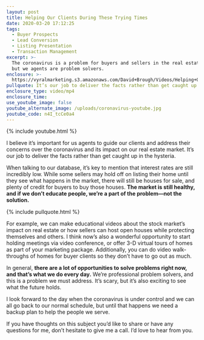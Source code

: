 ```yaml
---
layout: post
title: Helping Our Clients During These Trying Times
date: 2020-03-20 17:12:25
tags:
  - Buyer Prospects
  - Lead Conversion
  - Listing Presentation
  - Transaction Management
excerpt: >-
  The coronavirus is a problem for buyers and sellers in the real estate market,
  but we agents are problem solvers.
enclosure: >-
  https://vyralmarketing.s3.amazonaws.com/David+Brough/Videos/Helping+Our+Clients+During+These+Trying+Times.mp4
pullquote: It’s our job to deliver the facts rather than get caught up in the hysteria.
enclosure_type: video/mp4
enclosure_time:
use_youtube_image: false
youtube_alternate_image: /uploads/coronavirus-youtube.jpg
youtube_code: n4I_tcCe0a4
---
```


{% include youtube.html %}

I believe it’s important for us agents to guide our clients and address their concerns over the coronavirus and its impact on our real estate market. It’s our job to deliver the facts rather than get caught up in the hysteria.&nbsp;

When talking to our database, it’s key to mention that interest rates are still incredibly low. While some sellers may hold off on listing their home until they see what happens in the market, there will still be houses for sale, and plenty of credit for buyers to buy those houses. **The market is still healthy, and if we don’t educate people, we’re a part of the problem—not the solution.&nbsp;**

{% include pullquote.html %}

For example, we can make educational videos about the stock market’s impact on real estate or how sellers can host open houses while protecting themselves and others. I think now’s also a wonderful opportunity to start holding meetings via video conference, or offer 3-D virtual tours of homes as part of your marketing package. Additionally, you can do video walk-throughs of homes for buyer clients so they don’t have to go out as much.&nbsp;

In general, **there are a lot of opportunities to solve problems right now, and that’s what we do every day.** We’re professional problem solvers, and this is a problem we must address. It’s scary, but it’s also exciting to see what the future holds.&nbsp;

I look forward to the day when the coronavirus is under control and we can all go back to our normal schedule, but until that happens we need a backup plan to help the people we serve.&nbsp;

If you have thoughts on this subject you’d like to share or have any questions for me, don’t hesitate to give me a call. I’d love to hear from you.